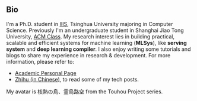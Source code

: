 ## Bio

I'm a Ph.D. student in [IIIS](https://iiis.tsinghua.edu.cn/en/), Tsinghua University majoring in Computer Science. Previously I'm an undergraduate student in Shanghai Jiao Tong University, [ACM Class](https://acm.sjtu.edu.cn/home). My research interest lies in building practical, scalable and efficient systems for machine learning (**MLSys**), like **serving system** and **deep learning compiler**. I also enjoy writing some tutorials and blogs to share my experience in research & development. For more information, please refer to:
- [Academic Personal Page](https://chaofanlin.com/)
- [Zhihu (in Chinese)](https://www.zhihu.com/people/chaofanlin/posts), to read some of my tech posts.

My avatar is 核熱の烏、霊烏路空 from the Touhou Project series.
